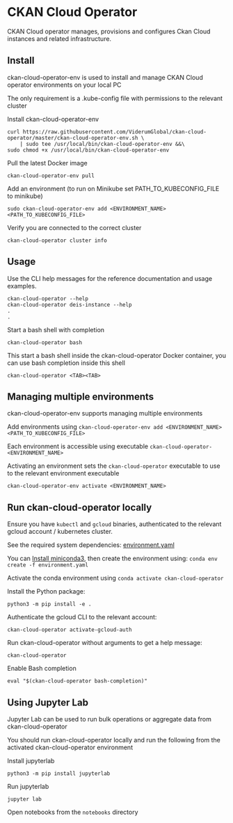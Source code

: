 # CKAN Cloud Operator

CKAN Cloud operator manages, provisions and configures Ckan Cloud instances and related infrastructure.

## Install

ckan-cloud-operator-env is used to install and manage CKAN Cloud operator environments on your local PC

The only requirement is a .kube-config file with permissions to the relevant cluster

Install ckan-cloud-operator-env

```
curl https://raw.githubusercontent.com/ViderumGlobal/ckan-cloud-operator/master/ckan-cloud-operator-env.sh \
    | sudo tee /usr/local/bin/ckan-cloud-operator-env &&\
sudo chmod +x /usr/local/bin/ckan-cloud-operator-env
```

Pull the latest Docker image

```
ckan-cloud-operator-env pull
```

Add an environment (to run on Minikube set PATH_TO_KUBECONFIG_FILE to minikube)

```
sudo ckan-cloud-operator-env add <ENVIRONMENT_NAME> <PATH_TO_KUBECONFIG_FILE>
```

Verify you are connected to the correct cluster

```
ckan-cloud-operator cluster info
```

## Usage

Use the CLI help messages for the reference documentation and usage examples.

```
ckan-cloud-operator --help
ckan-cloud-operator deis-instance --help
.
.
```

Start a bash shell with completion

```
ckan-cloud-operator bash
```

This start a bash shell inside the ckan-cloud-operator Docker container, you can use bash completion inside this shell

```
ckan-cloud-operator <TAB><TAB>
```

## Managing multiple environments

ckan-cloud-operator-env supports managing multiple environments

Add environments using `ckan-cloud-operator-env add <ENVIRONMENT_NAME> <PATH_TO_KUBECONFIG_FILE>`

Each environment is accessible using executable `ckan-cloud-operator-<ENVIRONMENT_NAME>`

Activating an environment sets the `ckan-cloud-operator` executable to use to the relevant environment executable

```
ckan-cloud-operator-env activate <ENVIRONMENT_NAME>
```

## Run ckan-cloud-operator locally

Ensure you have `kubectl` and `gcloud` binaries, authenticated to the relevant gcloud account / kubernetes cluster.

See the required system dependencies: [environment.yaml](environment.yaml)

You can [Install miniconda3](https://conda.io/miniconda.html), then create the environment using: `conda env create -f environment.yaml`

Activate the conda environment using `conda activate ckan-cloud-operator`

Install the Python package:

```
python3 -m pip install -e .
```

Authenticate the gcloud CLI to the relevant account:

```
ckan-cloud-operator activate-gcloud-auth
```

Run ckan-cloud-operator without arguments to get a help message:

```
ckan-cloud-operator
```

Enable Bash completion

```
eval "$(ckan-cloud-operator bash-completion)"
```

## Using Jupyter Lab

Jupyter Lab can be used to run bulk operations or aggregate data from ckan-cloud-operator

You should run ckan-cloud-operator locally and run the following from the activated ckan-cloud-operator environment

Install jupyterlab

```
python3 -m pip install jupyterlab
```

Run jupyterlab

```
jupyter lab
```

Open notebooks from the `notebooks` directory
